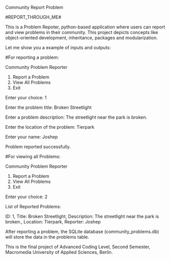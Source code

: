 Community Report Problem

#REPORT_THROUGH_ME#

This is a Problem Repoter, python-based application where users can report and view problems in their community.
This project depicts concepts like object-oriented development, inheritance, packages and modularization.

Let me show you a example of inputs and outputs:

#For reporting a problem:

Community Problem Reporter
1. Report a Problem
2. View All Problems
3. Exit
   
Enter your choice: 1

Enter the problem title: Broken Streetlight

Enter a problem description: The streetlight near the park is broken.

Enter the location of the problem: Tierpark

Enter your name: Joshep

Problem reported successfully.

#For viewing all Problems:

Community Problem Reporter

1. Report a Problem
2. View All Problems
3. Exit
   
Enter your choice: 2

List of Reported Problems:

ID: 1, 
Title: Broken Streetlight, 
Description: The streetlight near the park is broken., 
Location: Tierpark,
Reporter: Joshep

After reporting a problem, the SQLite database (community_problems.db) will store the data in the problems table.

This is the final project of Advanced Coding Level, Second Semester, Macromedia University of Applied Sciences, Berlin.
